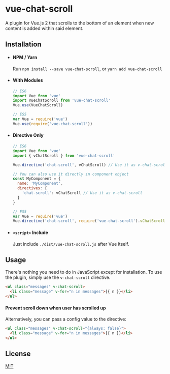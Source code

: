 # vue-chat-scroll

A plugin for Vue.js 2 that scrolls to the bottom of an element when new content is added within said element.

## Installation

- #### NPM / Yarn
  Run `npm install --save vue-chat-scroll`, or `yarn add vue-chat-scroll`

- #### With Modules

  ``` js
  // ES6
  import Vue from 'vue'
  import VueChatScroll from 'vue-chat-scroll'
  Vue.use(VueChatScroll)

  // ES5
  var Vue = require('vue')
  Vue.use(require('vue-chat-scroll'))
  ```

- #### Directive Only

  ``` js
  // ES6
  import Vue from 'vue'
  import { vChatScroll } from 'vue-chat-scroll'

  Vue.directive('chat-scroll', vChatScroll) // Use it as v-chat-scroll

  // You can also use it directly in component object
  const MyComponent = {
    name: 'MyComponent',
    directives: {
      'chat-scroll': vChatScroll // Use it as v-chat-scroll
    }
  }

  // ES5
  var Vue = require('vue')
  Vue.directive('chat-scroll', require('vue-chat-scroll').vChatScroll)
  ```

- #### `<script>` Include

  Just include `./dist/vue-chat-scroll.js` after Vue itself.

## Usage

There's nothing you need to do in JavaScript except for installation. To use the plugin, simply use the `v-chat-scroll` directive.

``` html
<ul class="messages" v-chat-scroll>
  <li class="message" v-for="n in messages">{{ n }}</li>
</ul>
```

#### Prevent scroll down when user has scrolled up

Alternatively, you can pass a config value to the directive:

``` html
<ul class="messages" v-chat-scroll="{always: false}">
  <li class="message" v-for="n in messages">{{ n }}</li>
</ul>
```

## License

[MIT](http://opensource.org/licenses/MIT)
